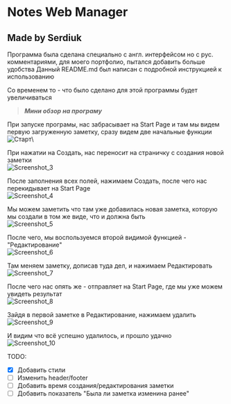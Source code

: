 # Notes Web Manager
## Made by Serdiuk

Программа была сделана специально с англ. интерфейсом но с рус. комментариями, для моего портфолио, пытался добавить больше удобства
Данный README.md был написан с подробной инструкцией к использованию

Со временем то - что было сделано для этой программы будет увеличиваться

>___Мини обзор на програму___

При запуске програмы, нас забрасывает на Start Page и там мы видем первую загруженную заметку, сразу видем две начальные функции\
![Старт](https://user-images.githubusercontent.com/85077180/196522509-63570379-952b-43b2-98eb-ab039638bf98.png)\

При нажатии на Создать, нас переносит на страничку с создания новой заметки\
![Screenshot_3](https://user-images.githubusercontent.com/85077180/196522515-42f7c4a6-36df-40d7-8453-06cacd7696bd.png)

После заполнения всех полей, нажимаем Создать, после чего нас перекидывает на Start Page\
![Screenshot_4](https://user-images.githubusercontent.com/85077180/196522521-d1da0361-f492-42a0-92f7-7e780b9814ff.png)

Мы можем заметить что там уже добавилась новая заметка, которую мы создали в том же виде, что и должна быть\
![Screenshot_5](https://user-images.githubusercontent.com/85077180/196522523-986163a0-3329-4a7e-b09f-5190ddbf6ea7.png)

После чего, мы воспользуемся второй видимой функцией - "Редактирование"\
![Screenshot_6](https://user-images.githubusercontent.com/85077180/196522526-42eea59a-fe15-4e9c-8487-0ede11867d75.png)

Там меняем заметку, дописав туда дел, и нажимаем Редактировать\
![Screenshot_7](https://user-images.githubusercontent.com/85077180/196522527-92f7fc4b-217a-43a0-9076-d6feeecc9c09.png)

После чего нас опять же - отправляет на Start Page, где мы уже можем увидеть результат\
![Screenshot_8](https://user-images.githubusercontent.com/85077180/196522529-12062c59-0e0c-4ab8-b3ae-2f3b0f28e0ae.png)

Зайдя в первой заметке в Редактирование, нажимаем удалить\
![Screenshot_9](https://user-images.githubusercontent.com/85077180/196522531-0a88811e-9501-4233-be16-3684cc3cff2e.png)

И видим что всё успешно удалилось, и прошло удачно\
![Screenshot_10](https://user-images.githubusercontent.com/85077180/196522533-91a1fc14-7ee2-41fb-9a5b-1fb8a9c0f51b.png)


TODO:

- [x] Добавить стили
- [ ] Изменить header/footer
- [ ] Добавить время создания/редактирования заметки
- [ ] Добавить показатель "Была ли заметка изменина ранее"
